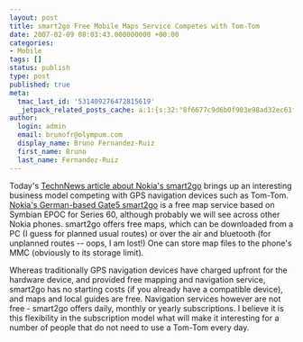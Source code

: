 ```yaml
---
layout: post
title: smart2go Free Mobile Maps Service Competes with Tom-Tom
date: 2007-02-09 08:03:43.000000000 +00:00
categories:
- Mobile
tags: []
status: publish
type: post
published: true
meta:
  tmac_last_id: '531409276472815619'
  _jetpack_related_posts_cache: a:1:{s:32:"8f6677c9d6b0f903e98ad32ec61f8deb";a:2:{s:7:"expires";i:1415214245;s:7:"payload";a:3:{i:0;a:1:{s:2:"id";i:79;}i:1;a:1:{s:2:"id";i:19;}i:2;a:1:{s:2:"id";i:11;}}}}
author:
  login: admin
  email: brunofr@olympum.com
  display_name: Bruno Fernandez-Ruiz
  first_name: Bruno
  last_name: Fernandez-Ruiz
---
```


Today's <a href="http://www.technewsworld.com/rsstory/55657.html">TechnNews article about Nokia's smart2go</a> brings up an interesting business model competing with GPS navigation devices such as Tom-Tom. <a href="http://www.smart2go.com/en/">Nokia's German-based Gate5  smart2go</a> is a free map service based on Symbian EPOC for Series 60, although probably we will see across other Nokia phones. smart2go offers free maps, which can be downloaded from a PC (I guess for planned usual routes) or over the air and bluetooth (for unplanned routes -- oops, I am lost!) One can store map files to the phone's MMC (obviously to its storage limit).

<p>Whereas traditionally GPS navigation devices have charged upfront for the hardware device, and provided free mapping and navigation service, smart2go has no starting costs (if you already have a compatible device), and maps and local guides are free. Navigation services however are not free - smart2go offers daily, monthly or yearly subscriptions. I believe it is this flexibility in the subscription model what will make it interesting for a number of people that do not need to use a Tom-Tom every day.</p>
